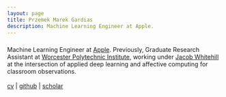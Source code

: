 ```yaml
---
layout: page
title: Przemek Marek Gardias
description: Machine Learning Engineer at Apple.
---
```


<div class="fp" markdown=0>
	<p style="margin: 1.5rem 0; flex: 1 1 40%">
		Machine Learning Engineer at <a href="https://www.apple.com/">Apple</a>. Previously, Graduate Research Assistant at <a href="https://web.cs.wpi.edu/">Worcester Polytechnic Institute</a>, working under <a href="https://users.wpi.edu/~jrwhitehill/">Jacob Whitehill</a> at the intersection of applied deep learning and affective computing for classroom observations. 
		<br>
		<br>
		<a href="{{ site.baseurl }}/pdf/cv.pdf">cv</a> | <a href="https://github.com/pgardias">github</a> | <a href="https://scholar.google.com/citations?user=LpoiVbkAAAAJ">scholar</a>
	</p>
</div>
